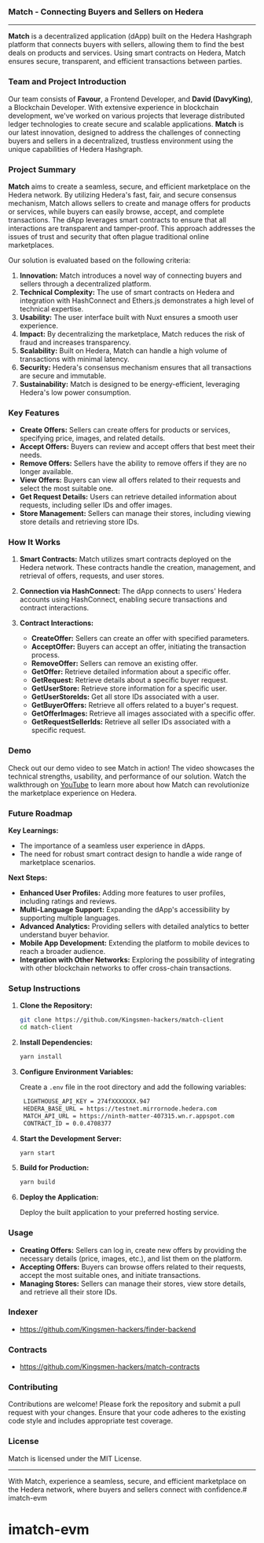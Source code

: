 ### Match - Connecting Buyers and Sellers on Hedera

---

**Match** is a decentralized application (dApp) built on the Hedera Hashgraph platform that connects buyers with sellers, allowing them to find the best deals on products and services. Using smart contracts on Hedera, Match ensures secure, transparent, and efficient transactions between parties.

### Team and Project Introduction

Our team consists of **Favour**, a Frontend Developer, and **David (DavyKing)**, a Blockchain Developer. With extensive experience in blockchain development, we've worked on various projects that leverage distributed ledger technologies to create secure and scalable applications. **Match** is our latest innovation, designed to address the challenges of connecting buyers and sellers in a decentralized, trustless environment using the unique capabilities of Hedera Hashgraph.

### Project Summary

**Match** aims to create a seamless, secure, and efficient marketplace on the Hedera network. By utilizing Hedera's fast, fair, and secure consensus mechanism, Match allows sellers to create and manage offers for products or services, while buyers can easily browse, accept, and complete transactions. The dApp leverages smart contracts to ensure that all interactions are transparent and tamper-proof. This approach addresses the issues of trust and security that often plague traditional online marketplaces.

Our solution is evaluated based on the following criteria:

1. **Innovation:** Match introduces a novel way of connecting buyers and sellers through a decentralized platform.
2. **Technical Complexity:** The use of smart contracts on Hedera and integration with HashConnect and Ethers.js demonstrates a high level of technical expertise.
3. **Usability:** The user interface built with Nuxt ensures a smooth user experience.
4. **Impact:** By decentralizing the marketplace, Match reduces the risk of fraud and increases transparency.
5. **Scalability:** Built on Hedera, Match can handle a high volume of transactions with minimal latency.
6. **Security:** Hedera's consensus mechanism ensures that all transactions are secure and immutable.
7. **Sustainability:** Match is designed to be energy-efficient, leveraging Hedera's low power consumption.

### Key Features

- **Create Offers:** Sellers can create offers for products or services, specifying price, images, and related details.
- **Accept Offers:** Buyers can review and accept offers that best meet their needs.
- **Remove Offers:** Sellers have the ability to remove offers if they are no longer available.
- **View Offers:** Buyers can view all offers related to their requests and select the most suitable one.
- **Get Request Details:** Users can retrieve detailed information about requests, including seller IDs and offer images.
- **Store Management:** Sellers can manage their stores, including viewing store details and retrieving store IDs.

### How It Works

1. **Smart Contracts:** Match utilizes smart contracts deployed on the Hedera network. These contracts handle the creation, management, and retrieval of offers, requests, and user stores.

2. **Connection via HashConnect:** The dApp connects to users' Hedera accounts using HashConnect, enabling secure transactions and contract interactions.

3. **Contract Interactions:**
   - **CreateOffer:** Sellers can create an offer with specified parameters.
   - **AcceptOffer:** Buyers can accept an offer, initiating the transaction process.
   - **RemoveOffer:** Sellers can remove an existing offer.
   - **GetOffer:** Retrieve detailed information about a specific offer.
   - **GetRequest:** Retrieve details about a specific buyer request.
   - **GetUserStore:** Retrieve store information for a specific user.
   - **GetUserStoreIds:** Get all store IDs associated with a user.
   - **GetBuyerOffers:** Retrieve all offers related to a buyer's request.
   - **GetOfferImages:** Retrieve all images associated with a specific offer.
   - **GetRequestSellerIds:** Retrieve all seller IDs associated with a specific request.

### Demo

Check out our demo video to see Match in action! The video showcases the technical strengths, usability, and performance of our solution. Watch the walkthrough on [YouTube](https://www.youtube.com/watch?v=zecp5zHwz-8) to learn more about how Match can revolutionize the marketplace experience on Hedera.

### Future Roadmap

**Key Learnings:**
- The importance of a seamless user experience in dApps.
- The need for robust smart contract design to handle a wide range of marketplace scenarios.

**Next Steps:**
- **Enhanced User Profiles:** Adding more features to user profiles, including ratings and reviews.
- **Multi-Language Support:** Expanding the dApp's accessibility by supporting multiple languages.
- **Advanced Analytics:** Providing sellers with detailed analytics to better understand buyer behavior.
- **Mobile App Development:** Extending the platform to mobile devices to reach a broader audience.
- **Integration with Other Networks:** Exploring the possibility of integrating with other blockchain networks to offer cross-chain transactions.

### Setup Instructions

1. **Clone the Repository:**

   ```bash
   git clone https://github.com/Kingsmen-hackers/match-client
   cd match-client
   ```

2. **Install Dependencies:**

   ```bash
   yarn install
   ```

3. **Configure Environment Variables:**

   Create a `.env` file in the root directory and add the following variables:

   ```bash
    LIGHTHOUSE_API_KEY = 274fXXXXXXX.947
    HEDERA_BASE_URL = https://testnet.mirrornode.hedera.com
    MATCH_API_URL = https://ninth-matter-407315.wn.r.appspot.com
    CONTRACT_ID = 0.0.4708377
   ```

4. **Start the Development Server:**

   ```bash
   yarn start
   ```

5. **Build for Production:**

   ```bash
   yarn build
   ```

6. **Deploy the Application:**

   Deploy the built application to your preferred hosting service.

### Usage

- **Creating Offers:** Sellers can log in, create new offers by providing the necessary details (price, images, etc.), and list them on the platform.
- **Accepting Offers:** Buyers can browse offers related to their requests, accept the most suitable ones, and initiate transactions.
- **Managing Stores:** Sellers can manage their stores, view store details, and retrieve all their store IDs.

### Indexer

- https://github.com/Kingsmen-hackers/finder-backend

### Contracts

- https://github.com/Kingsmen-hackers/match-contracts

### Contributing

Contributions are welcome! Please fork the repository and submit a pull request with your changes. Ensure that your code adheres to the existing code style and includes appropriate test coverage.

### License

Match is licensed under the MIT License.

---

With Match, experience a seamless, secure, and efficient marketplace on the Hedera network, where buyers and sellers connect with confidence.# imatch-evm
# imatch-evm
